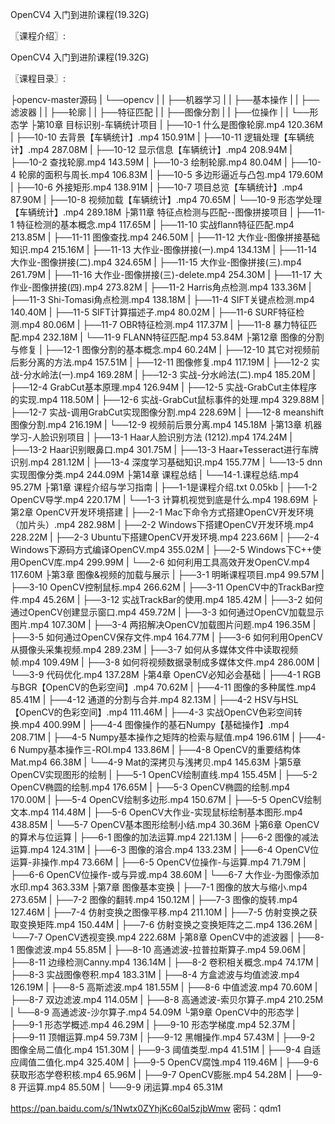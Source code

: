 















OpenCV4 入门到进阶课程(19.32G)



〖课程介绍〗:

OpenCV4 入门到进阶课程(19.32G)

〖课程目录〗:
    
├opencv-master源码 
| └──opencv 
| |  ├──机器学习 
| |  ├──基本操作 
| |  ├──滤波器 
| |  ├──轮廓 
| |  ├──特征匹配 
| |  ├──图像分割 
| |  ├──位操作 
| |  └──形态学 
├第10章 目标识别-车辆统计项目 
| ├──10-1 什么是图像轮廓.mp4 120.36M
| ├──10-10 去背景【车辆统计】.mp4 150.91M
| ├──10-11 逻辑处理【车辆统计】.mp4 287.08M
| ├──10-12 显示信息【车辆统计】.mp4 208.94M
| ├──10-2 查找轮廓.mp4 143.59M
| ├──10-3 绘制轮廓.mp4 80.04M
| ├──10-4 轮廓的面积与周长.mp4 106.83M
| ├──10-5 多边形逼近与凸包.mp4 179.60M
| ├──10-6 外接矩形.mp4 138.91M
| ├──10-7 项目总览【车辆统计】.mp4 87.90M
| ├──10-8 视频加载【车辆统计】.mp4 70.65M
| └──10-9 形态学处理【车辆统计】.mp4 289.18M
├第11章 特征点检测与匹配--图像拼接项目 
| ├──11-1 特征检测的基本概念.mp4 117.65M
| ├──11-10 实战flann特征匹配.mp4 213.85M
| ├──11-11 图像查找.mp4 246.50M
| ├──11-12 大作业-图像拼接基础知识.mp4 215.16M
| ├──11-13 大作业-图像拼接(一).mp4 134.13M
| ├──11-14 大作业-图像拼接(二).mp4 324.65M
| ├──11-15 大作业-图像拼接(三).mp4 261.79M
| ├──11-16 大作业-图像拼接(三)-delete.mp4 254.30M
| ├──11-17 大作业-图像拼接(四).mp4 273.82M
| ├──11-2 Harris角点检测.mp4 133.36M
| ├──11-3 Shi-Tomasi角点检测.mp4 138.18M
| ├──11-4 SIFT关键点检测.mp4 140.40M
| ├──11-5 SIFT计算描述子.mp4 80.02M
| ├──11-6 SURF特征检测.mp4 80.06M
| ├──11-7 OBR特征检测.mp4 117.37M
| ├──11-8 暴力特征匹配.mp4 232.18M
| └──11-9 FLANN特征匹配.mp4 53.84M
├第12章 图像的分割与修复 
| ├──12-1 图像分割的基本概念.mp4 60.24M
| ├──12-10 其它对视频前后影分离的方法.mp4 157.51M
| ├──12-11 图像修复.mp4 117.19M
| ├──12-2 实战-分水岭法(一).mp4 169.28M
| ├──12-3 实战-分水岭法(二).mp4 185.20M
| ├──12-4 GrabCut基本原理.mp4 126.94M
| ├──12-5 实战-GrabCut主体程序的实现.mp4 118.50M
| ├──12-6 实战-GrabCut鼠标事件的处理.mp4 329.88M
| ├──12-7 实战-调用GrabCut实现图像分割.mp4 228.69M
| ├──12-8 meanshift图像分割.mp4 216.19M
| └──12-9 视频前后景分离.mp4 145.18M
├第13章 机器学习-人脸识别项目 
| ├──13-1 Haar人脸识别方法 (1212).mp4 174.24M
| ├──13-2 Haar识别眼鼻口.mp4 301.75M
| ├──13-3 Haar+Tesseract进行车牌识别.mp4 281.12M
| ├──13-4 深度学习基础知识.mp4 155.77M
| └──13-5 dnn实现图像分类.mp4 244.09M
├第14章 课程总结 
| └──14-1.课程总结.mp4 95.27M
├第1章 课程介绍与学习指南 
| ├──1-1是课程介绍.txt 0.05kb
| ├──1-2 OpenCV导学.mp4 220.17M
| └──1-3 计算机视觉到底是什么.mp4 198.69M
├第2章 OpenCV开发环境搭建 
| ├──2-1 Mac下命令方式搭建OpenCV开发环境（加片头）.mp4 282.98M
| ├──2-2 Windows下搭建OpenCV开发环境.mp4 228.22M
| ├──2-3 Ubuntu下搭建OpenCV开发环境.mp4 223.66M
| ├──2-4 Windows下源码方式编译OpenCV.mp4 355.02M
| ├──2-5 Windows下C++使用OpenCV库.mp4 299.99M
| └──2-6 如何利用工具高效开发OpenCV.mp4 117.60M
├第3章 图像&视频的加载与展示 
| ├──3-1 明晰课程项目.mp4 99.57M
| ├──3-10 OpenCV控制鼠标.mp4 266.62M
| ├──3-11 OpenCV中的TrackBar控件.mp4 45.26M
| ├──3-12 实战TrackBar的使用.mp4 185.42M
| ├──3-2 如何通过OpenCV创建显示窗口.mp4 459.72M
| ├──3-3 如何通过OpenCV加载显示图片.mp4 107.30M
| ├──3-4 两招解决OpenCV加载图片问题.mp4 196.35M
| ├──3-5 如何通过OpenCV保存文件.mp4 164.77M
| ├──3-6 如何利用OpenCV从摄像头采集视频.mp4 289.23M
| ├──3-7 如何从多媒体文件中读取视频帧.mp4 109.49M
| ├──3-8 如何将视频数据录制成多媒体文件.mp4 286.00M
| └──3-9 代码优化.mp4 137.28M
├第4章 OpenCV必知必会基础 
| ├──4-1 RGB与BGR【OpenCV的色彩空间】.mp4 70.62M
| ├──4-11 图像的多种属性.mp4 85.41M
| ├──4-12 通道的分割与合并.mp4 82.13M
| ├──4-2 HSV与HSL【OpenCV的色彩空间】.mp4 111.46M
| ├──4-3 实战OpenCV色彩空间转换.mp4 400.99M
| ├──4-4 图像操作的基石Numpy【基础操作】.mp4 208.71M
| ├──4-5 Numpy基本操作之矩阵的检索与赋值.mp4 196.61M
| ├──4-6 Numpy基本操作三-ROI.mp4 133.86M
| ├──4-8 OpenCV的重要结构体Mat.mp4 66.38M
| └──4-9 Mat的深拷贝与浅拷贝.mp4 145.63M
├第5章 OpenCV实现图形的绘制 
| ├──5-1 OpenCV绘制直线.mp4 155.45M
| ├──5-2 OpenCV椭圆的绘制.mp4 176.65M
| ├──5-3 OpenCV椭圆的绘制.mp4 170.00M
| ├──5-4 OpenCV绘制多边形.mp4 150.67M
| ├──5-5 OpenCV绘制文本.mp4 114.48M
| ├──5-6 OpenCV大作业-实现鼠标绘制基本图形.mp4 438.85M
| └──5-7 OpenCV基本图形绘制小结.mp4 30.36M
├第6章 OpenCV的算术与位运算 
| ├──6-1 图像的加法运算.mp4 221.13M
| ├──6-2 图像的减法运算.mp4 124.31M
| ├──6-3 图像的溶合.mp4 133.23M
| ├──6-4 OpenCV位运算-非操作.mp4 73.66M
| ├──6-5 OpenCV位操作-与运算.mp4 71.79M
| ├──6-6 OpenCV位操作-或与异或.mp4 38.60M
| └──6-7 大作业-为图像添加水印.mp4 363.33M
├第7章 图像基本变换 
| ├──7-1 图像的放大与缩小.mp4 273.65M
| ├──7-2 图像的翻转.mp4 150.12M
| ├──7-3 图像的旋转.mp4 127.46M
| ├──7-4 仿射变换之图像平移.mp4 211.10M
| ├──7-5 仿射变换之获取变换矩阵.mp4 150.44M
| ├──7-6 仿射变换之变换矩阵之二.mp4 136.26M
| └──7-7 OpenCV透视变换.mp4 222.68M
├第8章 OpenCV中的滤波器 
| ├──8-1 图像滤波.mp4 55.85M
| ├──8-10 高通滤波-拉普拉斯算子.mp4 59.06M
| ├──8-11 边缘检测Canny.mp4 136.14M
| ├──8-2 卷积相关概念.mp4 74.17M
| ├──8-3 实战图像卷积.mp4 183.31M
| ├──8-4 方盒滤波与均值滤波.mp4 126.19M
| ├──8-5 高斯滤波.mp4 181.55M
| ├──8-6 中值滤波.mp4 70.60M
| ├──8-7 双边滤波.mp4 114.05M
| ├──8-8 高通滤波-索贝尔算子.mp4 210.25M
| └──8-9 高通滤波-沙尔算子.mp4 54.09M
└第9章 OpenCV中的形态学 
| ├──9-1 形态学概述.mp4 46.29M
| ├──9-10 形态学梯度.mp4 52.37M
| ├──9-11 顶帽运算.mp4 59.73M
| ├──9-12 黑帽操作.mp4 57.43M
| ├──9-2 图像全局二值化.mp4 151.30M
| ├──9-3 阈值类型.mp4 41.51M
| ├──9-4 自适应阈值二值化.mp4 325.40M
| ├──9-5 OpenCV腐蚀.mp4 119.46M
| ├──9-6 获取形态学卷积核.mp4 65.96M
| ├──9-7 OpenCV膨胀.mp4 54.28M
| ├──9-8 开运算.mp4 85.50M
| └──9-9 闭运算.mp4 65.31M























https://pan.baidu.com/s/1Nwtx0ZYhjKc60al5zjbWmw 密码：qdm1